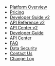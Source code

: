<!--
 * @Author: Carl
 * @Date: 2020-05-25 19:50:02
 * @LastEditors: Carl
 * @LastEditTime: 2020-08-18 10:39:03
-->
<!-- docs/_sidebar.md -->

* [Platform Overview](/en/PlatformOverview)
* [Pricing](/en/Pricing)
* [Developer Guide v2](/en/DeveloperGuideV2)
* [API Reference v2](/en/APIReferenceV2)
* [API Center v2](/en/APICenterV2)
* [Developer Guide](/en/DeveloperGuide)
* [API Center](/en/APICenter)
* [FAQ](/en/FAQ)
* [Data Security](/en/DataSecurity)
* [Contact Us](/en/ContactUs)
* [Change Log](/en/ChangeLog)